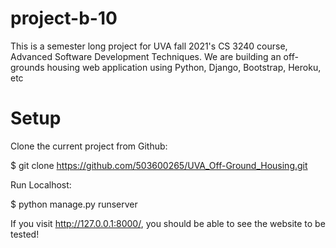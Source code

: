 # project-b-10
This is a semester long project for UVA fall 2021's CS 3240 course, Advanced Software Development Techniques. We are building an off-grounds housing web application using Python, Django, Bootstrap, Heroku, etc

# Setup
Clone the current project from Github:

$ git clone https://github.com/503600265/UVA_Off-Ground_Housing.git

Run Localhost:

$ python manage.py runserver

If you visit http://127.0.0.1:8000/, you should be able to see the website to be tested!
